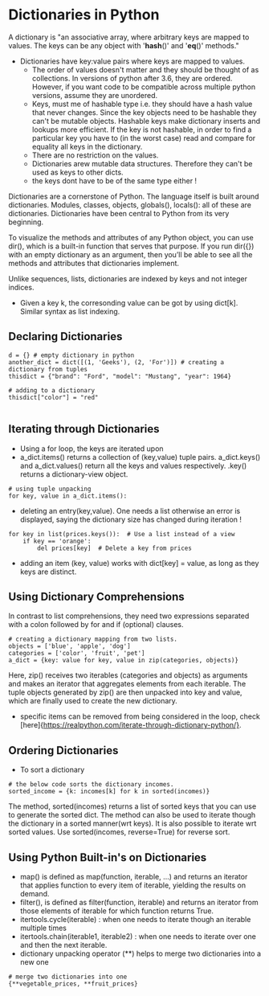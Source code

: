 # Dictionaries in Python

A dictionary is "an associative array, where arbitrary keys are mapped to values. The keys can be any object with '__hash__()' and '__eq__()' methods."

- Dictionaries have key:value pairs where keys are mapped to values.
    - The order of values doesn't matter and they should be thought of as collections. In versions of python after 3.6, they are ordered. However, if you want code to be compatible across multiple python versions, assume they are unordered.
    - Keys, must me of hashable type i.e. they should have a hash value that never changes. Since the key objects need to be hashable they can't be mutable objects. Hashable keys make dictionary inserts and lookups more efficient. If the key is not hashable, in order to find a particular key you have to (in the worst case) read and compare for equality all keys in the dictionary.
    - There are no restriction on the values. 
    - Dictionaries arew mutable data structures. Therefore they can't be used as keys to other dicts.
    - the keys dont have to be of the same type either !

Dictionaries are a cornerstone of Python. The language itself is built around dictionaries. Modules, classes, objects, globals(), locals(): all of these are dictionaries. Dictionaries have been central to Python from its very beginning.

To visualize the methods and attributes of any Python object, you can use dir(), which is a built-in function that serves that purpose. If you run dir({}) with an empty dictionary as an argument, then you’ll be able to see all the methods and attributes that dictionaries implement.

Unlike sequences, lists, dictionaries are indexed by keys and not integer indices.

- Given a key k, the corresonding value can be got by using dict[k]. Similar syntax as list indexing. 

## Declaring Dictionaries 


```
d = {} # empty dictionary in python
another_dict = dict([(1, 'Geeks'), (2, 'For')]) # creating a dictionary from tuples
thisdict = {"brand": "Ford", "model": "Mustang", "year": 1964}

# adding to a dictionary
thisdict["color"] = "red"


```

## Iterating through Dictionaries

- Using a for loop, the keys are iterated upon
- a\_dict.items() returns a collection of (key,value) tuple pairs. a\_dict.keys() and a\_dict.values() return all the keys and values respectively. .key() returns a dictionary-view object.  
```
# using tuple unpacking
for key, value in a_dict.items():
```
- deleting an entry(key,value). One needs a list otherwise an error is displayed, saying the dictionary size has changed during iteration !
```
for key in list(prices.keys()):  # Use a list instead of a view
    if key == 'orange':
        del prices[key]  # Delete a key from prices
```
- adding an item (key, value) works with dict[key] = value, as long as they keys are distinct.

## Using Dictionary Comprehensions

In contrast to list comprehensions, they need two expressions separated with a colon followed by for and if (optional) clauses.
```
# creating a dictionary mapping from two lists. 
objects = ['blue', 'apple', 'dog']
categories = ['color', 'fruit', 'pet']
a_dict = {key: value for key, value in zip(categories, objects)}
```
Here, zip() receives two iterables (categories and objects) as arguments and makes an iterator that aggregates elements from each iterable. The tuple objects generated by zip() are then unpacked into key and value, which are finally used to create the new dictionary.

- specific items can be removed from being considered in the loop, check [here]{https://realpython.com/iterate-through-dictionary-python/}.

## Ordering Dictionaries 

- To sort a dictionary 
```
# the below code sorts the dictionary incomes.
sorted_income = {k: incomes[k] for k in sorted(incomes)}
```

The method, sorted(incomes) returns a list of sorted keys that you can use to generate the sorted dict.
The method can also be used to iterate though the dictionary in a sorted manner(wrt keys). It is also possible to iterate wrt sorted values. Use sorted(incomes, reverse=True) for reverse sort.


## Using Python Built-in's on Dictionaries

- map() is defined as map(function, iterable, ...) and returns an iterator that applies function to every item of iterable, yielding the results on demand.
- filter(), is defined as filter(function, iterable) and returns an iterator from those elements of iterable for which function returns True.
- itertools.cycle(iterable) : when one needs to iterate though an iterable multiple times
- itertools.chain(iterable1, iterable2) : when one needs to iterate over one and then the next iterable. 
- dictionary unpacking operator (\*\*) helps to merge two dictionaries into a new one
```
# merge two dictionaries into one
{**vegetable_prices, **fruit_prices}
```






